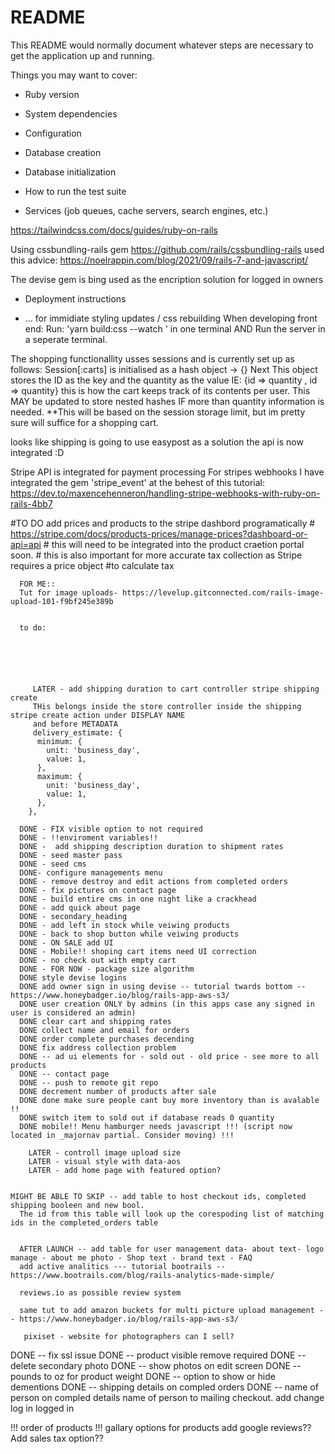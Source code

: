 # README

This README would normally document whatever steps are necessary to get the
application up and running.

Things you may want to cover:

* Ruby version

* System dependencies

* Configuration

* Database creation

* Database initialization

* How to run the test suite

* Services (job queues, cache servers, search engines, etc.)

https://tailwindcss.com/docs/guides/ruby-on-rails

Using cssbundling-rails gem
https://github.com/rails/cssbundling-rails
used this advice: https://noelrappin.com/blog/2021/09/rails-7-and-javascript/

The devise gem is bing used as the encription solution for logged in owners
* Deployment instructions

* ...
for immidiate styling updates / css rebuilding
 When developing front end:
    Run: 'yarn build:css --watch ' in one terminal
    AND
    Run the server in a seperate terminal.

The shopping functionallity usses sessions and is currently set up as follows:
Session[:carts] is initialised as a hash object -> {}
Next
This object stores the ID as the key and the quantity as the value
IE: {id => quantity , id => quantity} 
this is how the cart keeps track of its contents per user. 
This MAY be updated to store nested hashes IF more than quantity information is needed. 
**This will be based on the session storage limit, but im pretty sure will suffice for a shopping cart. 

looks like shipping is going to use easypost as a solution
the api is now integrated :D 

Stripe API is integrated for payment processing
For stripes webhooks I have integrated the gem 'stripe_event'
at the behest of this tutorial: 
https://dev.to/maxencehenneron/handling-stripe-webhooks-with-ruby-on-rails-4bb7

#TO DO add prices and products to the stripe dashbord programatically 
      # https://stripe.com/docs/products-prices/manage-prices?dashboard-or-api=api
      # this will need to be integrated into the product craetion portal soon.
      # this is also important for more accurate tax collection as Stripe requires a price object 
      #to calculate tax


      FOR ME:: 
      Tut for image uploads- https://levelup.gitconnected.com/rails-image-upload-101-f9bf245e389b
      

      to do:

      

        

        
         LATER - add shipping duration to cart controller stripe shipping create
         THis belongs inside the store controller inside the shipping stripe create action under DISPLAY NAME
         and before METADATA
         delivery_estimate: {
          minimum: {
            unit: 'business_day',
            value: 1,
          },
          maximum: {
            unit: 'business_day',
            value: 1,
          },
        },

      DONE - FIX visible option to not required
      DONE - !!enviroment variables!!
      DONE -  add shipping description duration to shipment rates
      DONE - seed master pass
      DONE - seed cms
      DONE- configure managements menu
      DONE - remove destroy and edit actions from completed orders    
      DONE - fix pictures on contact page
      DONE - build entire cms in one night like a crackhead 
      DONE - add quick about page
      DONE - secondary_heading
      DONE - add left in stock while veiwing products
      DONE - back to shop button while veiwing products
      DONE - ON SALE add UI 
      DONE - Mobile!! shoping cart items need UI correction
      DONE - no check out with empty cart
      DONE - FOR NOW - package size algorithm 
      DONE style devise logins
      DONE add owner sign in using devise -- tutorial twards bottom -- https://www.honeybadger.io/blog/rails-app-aws-s3/
      DONE user creation ONLY by admins (in this apps case any signed in user is considered an admin)
      DONE clear cart and shipping rates
      DONE collect name and email for orders
      DONE order complete purchases decending 
      DONE fix address collection problem
      DONE -- ad ui elements for - sold out - old price - see more to all products  
      DONE -- contact page 
      DONE -- push to remote git repo 
      DONE decrement number of products after sale 
      DONE done make sure people cant buy more inventory than is avalable !!
      DONE switch item to sold out if database reads 0 quantity
      DONE mobile!! Menu hamburger needs javascript !!! (script now located in _majornav partial. Consider moving) !!!
        
        LATER - controll image upload size
        LATER - visual style with data-aos
        LATER - add home page with featured option?


    MIGHT BE ABLE TO SKIP -- add table to host checkout ids, completed shipping booleen and new bool. 
      The id from this table will look up the corespoding list of matching ids in the completed_orders table

     
      AFTER LAUNCH -- add table for user management data- about text- logo manage - about me photo - Shop text - brand text - FAQ
      add active analitics --- tutorial bootrails -- https://www.bootrails.com/blog/rails-analytics-made-simple/

      reviews.io as possible review system 

      same tut to add amazon buckets for multi picture upload management -- https://www.honeybadger.io/blog/rails-app-aws-s3/

       pixiset - website for photographers can I sell?

DONE -- fix ssl issue
DONE -- product visible remove required
DONE -- delete secondary photo
DONE -- show photos on edit screen
DONE -- pounds to oz for product weight
DONE -- option to show or hide dementions
DONE -- shipping details on compled orders
DONE -- name of person on compled details 
name of person to mailing checkout. 
add change log in logged in 

!!! order of products !!!
gallary 
options for products 
add google reviews??
Add sales tax option?? 

     
      

